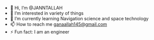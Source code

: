- 👋 Hi, I’m @JANNTALLAH
- 👀 I’m interested in variety of things
- 🌱 I’m currently learning Navigation science and space technology
- 📫 How to reach me ganaallah145@gmail.com
- ⚡ Fun fact: I am an engineer

<!---
JANNTALLAH/JANNTALLAH is a ✨ special ✨ repository because its `README.md` (this file) appears on your GitHub profile.
You can click the Preview link to take a look at your changes.
--->
